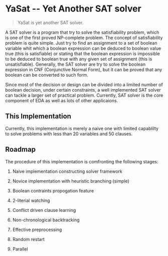 
YaSat -- Yet Another SAT solver
===============================

> YaSat is yet another SAT solver.

A SAT solver is a program that try to solve the satisfiability problem,
which is one of the first proved NP-complete problem.
The concept of satisfiability problem is quite simple. Just try to find
an assignment to a set of boolean variable whit which a boolean expression
can be deduced to boolean value true (this is satisfiable) or stating that
the boolean expression is impossible to be deduced to boolean true with
any given set of assignment (this is unsatisfiable).
Generally, the SAT solver are try to solve the boolean expression in
CNF (Conjunctive Normal Form), but it can be proved that any boolean can
be converted to such form.

Since most of the decision or design can be divided into a limited number
of boolean decision, under certain constraints, a well implemented SAT solver
can tackle a larger set of practical problem. Currently, SAT solver is the
core component of EDA as well as lots of other applicaions.

This Implementation
-------------------

Currently, this implementation is merely a naive one with limited capablilty to
solve problems with less than 20 variables and 50 clauses.

Roadmap
-------

The procedure of this implementation is comfronting the following stages:

1. Naive implementation constructing solver framework

1. Novice implementation with heuristic branching (simple)

1. Boolean contraints propogation feature

1. 2-literial watching

1. Conflict driven clause learning

1. Non-chronological backtracking

1. Effective preprocessing

1. Random restart

1. Parallel
